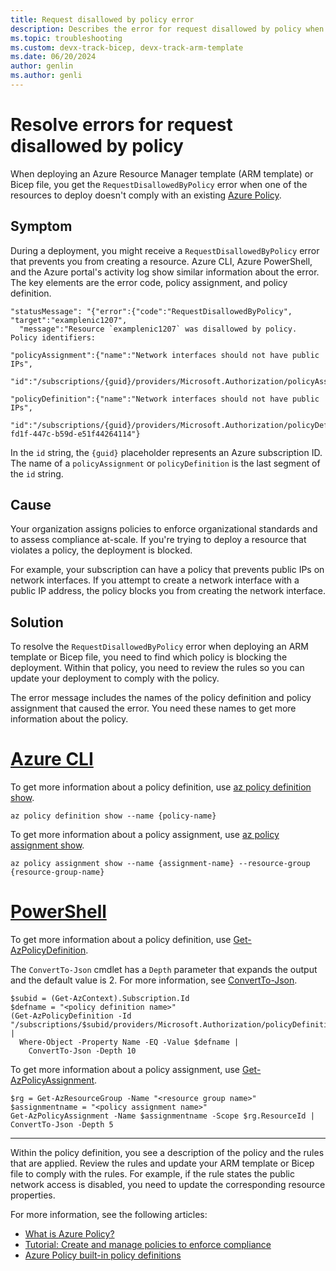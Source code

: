 ```yaml
---
title: Request disallowed by policy error
description: Describes the error for request disallowed by policy when deploying resources with an Azure Resource Manager template (ARM template) or Bicep file.
ms.topic: troubleshooting
ms.custom: devx-track-bicep, devx-track-arm-template
ms.date: 06/20/2024
author: genlin
ms.author: genli
---
```


# Resolve errors for request disallowed by policy

When deploying an Azure Resource Manager template (ARM template) or Bicep file, you get the `RequestDisallowedByPolicy` error when one of the resources to deploy doesn't comply with an existing [Azure Policy](../../governance/policy/overview.md).

## Symptom

During a deployment, you might receive a `RequestDisallowedByPolicy` error that prevents you from creating a resource. Azure CLI, Azure PowerShell, and the Azure portal's activity log show similar information about the error. The key elements are the error code, policy assignment, and policy definition.

```Output
"statusMessage": "{"error":{"code":"RequestDisallowedByPolicy", "target":"examplenic1207",
  "message":"Resource `examplenic1207` was disallowed by policy. Policy identifiers:

"policyAssignment":{"name":"Network interfaces should not have public IPs",
  "id":"/subscriptions/{guid}/providers/Microsoft.Authorization/policyAssignments/1111aa2222bb3333cc4444dd"}

"policyDefinition":{"name":"Network interfaces should not have public IPs",
  "id":"/subscriptions/{guid}/providers/Microsoft.Authorization/policyDefinitions/83a86a26-fd1f-447c-b59d-e51f44264114"}
```

In the `id` string, the `{guid}` placeholder represents an Azure subscription ID. The name of a `policyAssignment` or `policyDefinition` is the last segment of the `id` string.

## Cause

Your organization assigns policies to enforce organizational standards and to assess compliance at-scale. If you're trying to deploy a resource that violates a policy, the deployment is blocked.

For example, your subscription can have a policy that prevents public IPs on network interfaces. If you attempt to create a network interface with a public IP address, the policy blocks you from creating the network interface.

## Solution

To resolve the `RequestDisallowedByPolicy` error when deploying an ARM template or Bicep file, you need to find which policy is blocking the deployment. Within that policy, you need to review the rules so you can update your deployment to comply with the policy.

The error message includes the names of the policy definition and policy assignment that caused the error. You need these names to get more information about the policy.

# [Azure CLI](#tab/azure-cli)

To get more information about a policy definition, use [az policy definition show](/cli/azure/policy/definition#az-policy-definition-show).

```azurecli
az policy definition show --name {policy-name}
```

To get more information about a policy assignment, use [az policy assignment show](/cli/azure/policy/assignment#az-policy-assignment-show).

```azurecli
az policy assignment show --name {assignment-name} --resource-group {resource-group-name}
```

# [PowerShell](#tab/azure-powershell)

To get more information about a policy definition, use [Get-AzPolicyDefinition](/powershell/module/az.resources/get-azpolicydefinition).

The `ConvertTo-Json` cmdlet has a `Depth` parameter that expands the output and the default value is 2. For more information, see [ConvertTo-Json](/powershell/module/microsoft.powershell.utility/convertto-json).

```azurepowershell
$subid = (Get-AzContext).Subscription.Id
$defname = "<policy definition name>"
(Get-AzPolicyDefinition -Id "/subscriptions/$subid/providers/Microsoft.Authorization/policyDefinitions") |
  Where-Object -Property Name -EQ -Value $defname |
    ConvertTo-Json -Depth 10
```

To get more information about a policy assignment, use [Get-AzPolicyAssignment](/powershell/module/az.resources/get-azpolicyassignment).

```azurepowershell
$rg = Get-AzResourceGroup -Name "<resource group name>"
$assignmentname = "<policy assignment name>"
Get-AzPolicyAssignment -Name $assignmentname -Scope $rg.ResourceId | ConvertTo-Json -Depth 5
```

---

Within the policy definition, you see a description of the policy and the rules that are applied. Review the rules and update your ARM template or Bicep file to comply with the rules. For example, if the rule states the public network access is disabled, you need to update the corresponding resource properties.

For more information, see the following articles:

- [What is Azure Policy?](../../governance/policy/overview.md)
- [Tutorial: Create and manage policies to enforce compliance](../../governance/policy/tutorials/create-and-manage.md)
- [Azure Policy built-in policy definitions](../../governance/policy/samples/built-in-policies.md)
